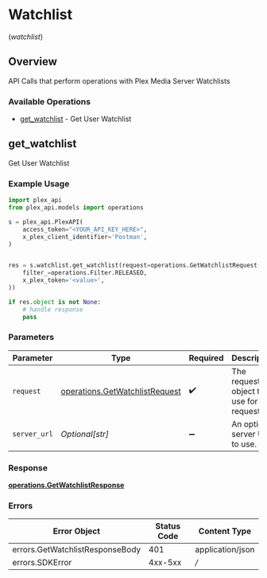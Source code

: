 # Watchlist
(*watchlist*)

## Overview

API Calls that perform operations with Plex Media Server Watchlists


### Available Operations

* [get_watchlist](#get_watchlist) - Get User Watchlist

## get_watchlist

Get User Watchlist

### Example Usage

```python
import plex_api
from plex_api.models import operations

s = plex_api.PlexAPI(
    access_token="<YOUR_API_KEY_HERE>",
    x_plex_client_identifier='Postman',
)


res = s.watchlist.get_watchlist(request=operations.GetWatchlistRequest(
    filter_=operations.Filter.RELEASED,
    x_plex_token='<value>',
))

if res.object is not None:
    # handle response
    pass

```

### Parameters

| Parameter                                                                        | Type                                                                             | Required                                                                         | Description                                                                      |
| -------------------------------------------------------------------------------- | -------------------------------------------------------------------------------- | -------------------------------------------------------------------------------- | -------------------------------------------------------------------------------- |
| `request`                                                                        | [operations.GetWatchlistRequest](../../models/operations/getwatchlistrequest.md) | :heavy_check_mark:                                                               | The request object to use for the request.                                       |
| `server_url`                                                                     | *Optional[str]*                                                                  | :heavy_minus_sign:                                                               | An optional server URL to use.                                                   |


### Response

**[operations.GetWatchlistResponse](../../models/operations/getwatchlistresponse.md)**
### Errors

| Error Object                    | Status Code                     | Content Type                    |
| ------------------------------- | ------------------------------- | ------------------------------- |
| errors.GetWatchlistResponseBody | 401                             | application/json                |
| errors.SDKError                 | 4xx-5xx                         | */*                             |
